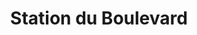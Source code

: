 ---
title: "Station du Boulevard"
url: /lebel-sur-quevillon/station-du-boulevard/
shop: convenience
---